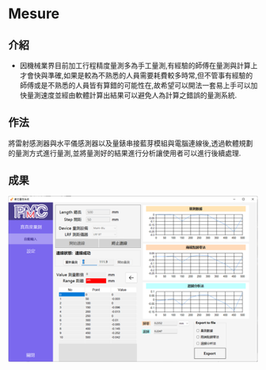 # Mesure
## 介紹
* 因機械業界目前加工行程精度量測多為手工量測,有經驗的師傅在量測與計算上才會快與準確,如果是較為不熟悉的人員需要耗費較多時常,但不管事有經驗的師傅或是不熟悉的人員皆有算錯的可能性在,故希望可以開法一套易上手可以加快量測速度並經由軟體計算出結果可以避免人為計算之錯誤的量測系統.
## 作法
將雷射感測器與水平儀感測器以及量錶串接藍芽模組與電腦連線後,透過軟體規劃的量測方式進行量測,並將量測好的結果進行分析讓使用者可以進行後續處理.
## 成果
![image](https://github.com/kyofire88/Mesure/blob/main/image.png)
